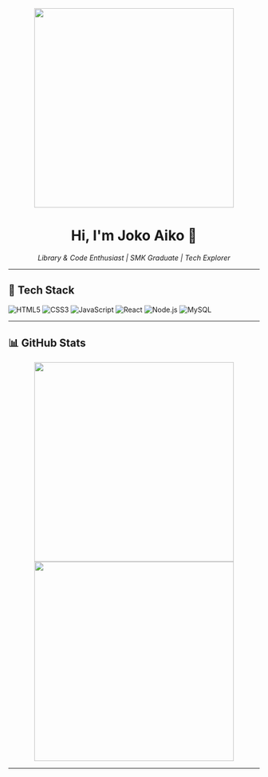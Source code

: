 <div align="center">
  <img src="https://media2.giphy.com/media/cLiOAvpdFZqAo/giphy.gif" width="400"/>
  <h1>Hi, I'm Joko Aiko 👋</h1>
  <p><i>Library & Code Enthusiast | SMK Graduate | Tech Explorer</i></p>
</div>

---

## 🧰 Tech Stack

![HTML5](https://img.shields.io/badge/-HTML5-E34F26?style=flat&logo=html5&logoColor=white)
![CSS3](https://img.shields.io/badge/-CSS3-1572B6?style=flat&logo=css3)
![JavaScript](https://img.shields.io/badge/-JavaScript-F7DF1E?style=flat&logo=javascript&logoColor=black)
![React](https://img.shields.io/badge/-React-20232A?style=flat&logo=react)
![Node.js](https://img.shields.io/badge/-Node.js-339933?style=flat&logo=nodedotjs&logoColor=white)
![MySQL](https://img.shields.io/badge/-MySQL-4479A1?style=flat&logo=mysql&logoColor=white)

---

## 📊 GitHub Stats

<div align="center">
  <img src="https://github-readme-stats.vercel.app/api?username=nodtsprinG&show_icons=true&theme=radical" width="400"/>
  <img src="https://github-readme-stats.vercel.app/api/top-langs/?username=nodtsprinG&layout=compact&theme=radical" width="400"/>
</div>

---
